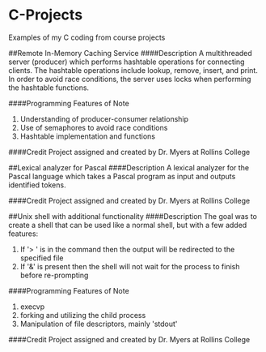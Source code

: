 # C-Projects
Examples of my C coding from course projects

##Remote In-Memory Caching Service
####Description
A multithreaded server (producer) which performs hashtable operations for connecting clients. The hashtable operations include lookup, remove, insert, and print. In order to avoid race conditions, the server uses locks when performing the hashtable functions.

####Programming Features of Note
1. Understanding of producer-consumer relationship
2. Use of semaphores to avoid race conditions
3. Hashtable implementation and functions

####Credit
Project assigned and created by Dr. Myers at Rollins College

##Lexical analyzer for Pascal
####Description
A lexical analyzer for the Pascal language which takes a Pascal program as input
and outputs identified tokens.

####Credit
Project assigned and created by Dr. Myers at Rollins College

##Unix shell with additional functionality
####Description
The goal was to create a shell that can be used like a normal shell, but with a
few added features:

1. If '> <filename>' is in the command then the output will be redirected to
   the specified file
2. If '&' is present then the shell will not wait for the process to finish
   before re-prompting

####Programming Features of Note
1. execvp
2. forking and utilizing the child process
3. Manipulation of file descriptors, mainly 'stdout'

####Credit
Project assigned and created by Dr. Myers at Rollins College
